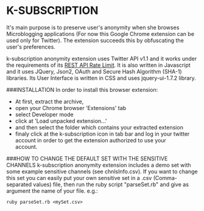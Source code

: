 K-SUBSCRIPTION
==========
It's main purpose is to preserve user's anonymity when she browses Microblogging applications
(For now this Google Chrome extension can be used only for Twitter). The extension succeeds this
by obfuscating the user's preferences.

k-subscription anonymity extension uses Twitter API v1.1 and it works under the requirements 
of its [REST API Rate Limit][].
It is also written in Javascript and it uses JQuery, Json2, OAuth and Secure Hash Algorithm (SHA-1) 
libraries. Its User Interface is written in CSS and uses jquery-ui-1.7.2 library.


###INSTALLATION
In order to install this browser extension: 
- At first, extract the archive,
- open your Chrome browser 'Extensions' tab
- select Developer mode
- click at 'Load unpacked extension...'
- and then select the folder which contains your extracted extension
- finaly click at the k-subscription icon in tab bar and log in your
  twitter account in order to get the extension authorized to use your      
  account.


###HOW TO CHANGE THE DEFAULT SET WITH THE SENSITIVE CHANNELS
k-subscription anonymity extension includes a demo set with some example sensitive channels 
(see chnlsInfo.csv). If you want to change this set you can easily put your own sensitive set 
in a .csv (Comma-separated values) file, then run the ruby script "parseSet.rb" and give as 
argument the name of your file. e.g.:

`ruby parseSet.rb <mySet.csv>`


[REST API Rate Limit]: https://dev.twitter.com/docs/rate-limiting/1.1
